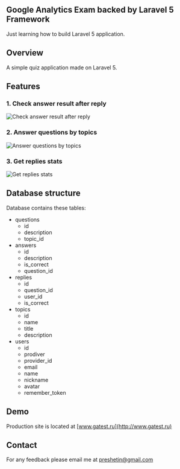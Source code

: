 ## Google Analytics Exam backed by Laravel 5 Framework

Just learning how to build Laravel 5 application.

## Overview

A simple quiz application made on Laravel 5.

## Features

### 1. Check answer result after reply
![Check answer result after reply](https://dl.dropboxusercontent.com/content_link/T1iPWan3N66ziWAOlVOsTsEgp3tg4zaVSFw0Hr1lOu6uFinpAXZWuzqhDx0K8CEW/file)

### 2. Answer questions by topics
![Answer questions by topics](https://dl.dropboxusercontent.com/content_link/b4Yr8m6AZnGJwnpDx5nybIXtcmap7Egbf9hdl4t95hDiVMuWpD6EdxeMLFM0hVuV/file)

### 3. Get replies stats
![Get replies stats](https://dl.dropboxusercontent.com/content_link/JMk0jJ0xhqbs1acSRio380BnWKqT4N3rxpKdJCdC47Ujb4hhpjbke2Pe3nRYLrQI/file)

## Database structure

Database contains these tables:
- questions
  - id
  - description
  - topic_id
- answers
  - id
  - description
  - is_correct
  - question_id
- replies
  - id
  - question_id
  - user_id
  - is_correct
- topics
  - id
  - name
  - title
  - description
- users
  - id
  - prodiver
  - provider_id
  - email
  - name
  - nickname
  - avatar
  - remember_token

## Demo

Production site is located at  [www.gatest.ru](http://www.gatest.ru)

## Contact

For any feedback please email me at preshetin@gmail.com
